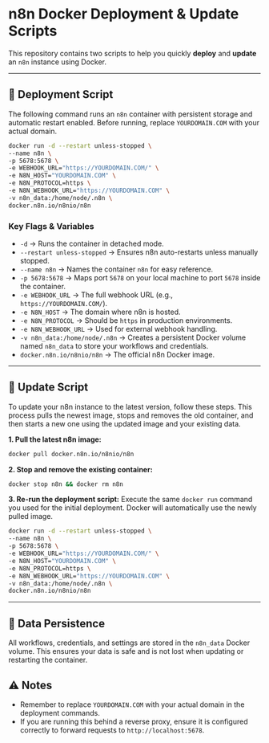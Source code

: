 # n8n Docker Deployment & Update Scripts

This repository contains two scripts to help you quickly **deploy** and **update** an `n8n` instance using Docker.

---

## 🚀 Deployment Script

The following command runs an `n8n` container with persistent storage and automatic restart enabled. Before running, replace `YOURDOMAIN.COM` with your actual domain.

```bash
docker run -d --restart unless-stopped \
--name n8n \
-p 5678:5678 \
-e WEBHOOK_URL="https://YOURDOMAIN.COM/" \
-e N8N_HOST="YOURDOMAIN.COM" \
-e N8N_PROTOCOL=https \
-e N8N_WEBHOOK_URL="https://YOURDOMAIN.COM" \
-v n8n_data:/home/node/.n8n \
docker.n8n.io/n8nio/n8n
````

### Key Flags & Variables

  - `-d` → Runs the container in detached mode.
  - `--restart unless-stopped` → Ensures n8n auto-restarts unless manually stopped.
  - `--name n8n` → Names the container `n8n` for easy reference.
  - `-p 5678:5678` → Maps port `5678` on your local machine to port `5678` inside the container.
  - `-e WEBHOOK_URL` → The full webhook URL (e.g., `https://YOURDOMAIN.COM/`).
  - `-e N8N_HOST` → The domain where n8n is hosted.
  - `-e N8N_PROTOCOL` → Should be `https` in production environments.
  - `-e N8N_WEBHOOK_URL` → Used for external webhook handling.
  - `-v n8n_data:/home/node/.n8n` → Creates a persistent Docker volume named `n8n_data` to store your workflows and credentials.
  - `docker.n8n.io/n8nio/n8n` → The official n8n Docker image.

-----

## 🔄 Update Script

To update your n8n instance to the latest version, follow these steps. This process pulls the newest image, stops and removes the old container, and then starts a new one using the updated image and your existing data.

**1. Pull the latest n8n image:**

```bash
docker pull docker.n8n.io/n8nio/n8n
```

**2. Stop and remove the existing container:**

```bash
docker stop n8n && docker rm n8n
```

**3. Re-run the deployment script:**
Execute the same `docker run` command you used for the initial deployment. Docker will automatically use the newly pulled image.

```bash
docker run -d --restart unless-stopped \
--name n8n \
-p 5678:5678 \
-e WEBHOOK_URL="https://YOURDOMAIN.COM/" \
-e N8N_HOST="YOURDOMAIN.COM" \
-e N8N_PROTOCOL=https \
-e N8N_WEBHOOK_URL="https://YOURDOMAIN.COM" \
-v n8n_data:/home/node/.n8n \
docker.n8n.io/n8nio/n8n
```

-----

## 📂 Data Persistence

All workflows, credentials, and settings are stored in the `n8n_data` Docker volume. This ensures your data is safe and is not lost when updating or restarting the container.

## ⚠️ Notes

  - Remember to replace `YOURDOMAIN.COM` with your actual domain in the deployment commands.
  - If you are running this behind a reverse proxy, ensure it is configured correctly to forward requests to `http://localhost:5678`.
